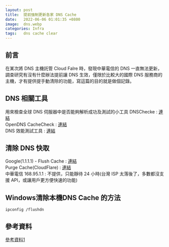 ```yaml
---
layout: post
title:  提前強制更新各家 DNS Cache 
date:   2022-06-06 01:01:35 +0800
image:  dns.webp
categories: Infra
tags:   dns cache clear 
---
```

## 前言
在某次將 DNS 主機託管 Cloud Falre 時，發現中華電信的 DNS 一直無法更新，調查研究有沒有什麼辦法提前讓 DNS 生效，僅限於比較大的國際 DNS 服務商的主機，才有提供提手動清除的功能，寫這篇的目的就是做個記錄。

## DNS 相關工具
用來檢查全球 DNS 伺服器中是否能夠解析成功及測試的小工具
DNSChecke : [連結](https://dnschecker.org/)  
OpenDNS CacheCheck : [連結](https://cachecheck.opendns.com/)  
DNS 效能測試工具 : [連結](https://www.dnsperf.com/)  

## 清除 DNS 快取
Google(1.1.1.1) - Flush Cache : [連結](https://developers.google.com/speed/public-dns/cache)  
Purge Cache(CloudFlare) : [連結](https://1.1.1.1/purge-cache/)  
中華電信 168.95.1.1 : 不提供，只能靜待 24 小時(台灣 ISP 太落後了，多數都沒支援 API，或讓用戶更方便快速的功能)  

## Windows清除本機DNS Cache 的方法

```
ipconfig /flushdn
```

## 參考資料
[參考資料1](https://study.smallway.tw/other/6195/)
